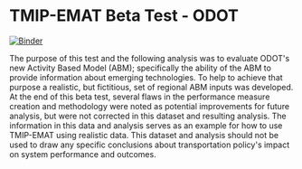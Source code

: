 # TMIP-EMAT Beta Test - ODOT

[![Binder](https://mybinder.org/badge_logo.svg)](https://mybinder.org/v2/gh/tmip-emat/beta-odot-analysis/master)

The purpose of this test and the following analysis was to 
evaluate ODOT's new Activity Based Model (ABM); specifically 
the ability of the ABM to provide information about emerging 
technologies.  To help to achieve that purpose a realistic, 
but fictitious, set of regional ABM inputs was developed.  At 
the end of this beta test, several flaws in the performance 
measure creation and methodology were noted as potential 
improvements for future analysis, but were not corrected in 
this dataset and resulting analysis.  The information in this 
data and analysis serves as an example for how to use TMIP-EMAT 
using realistic data.  This dataset and analysis should not be 
used to draw any specific conclusions about transportation 
policy's impact on system performance and outcomes.

